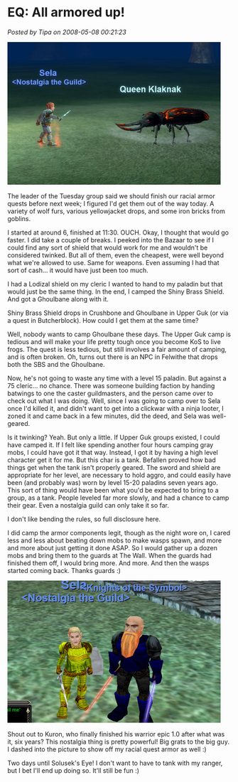 # EQ: All armored up!

*Posted by Tipa on 2008-05-08 00:21:23*

![eqgame-2008-05-07-20-01-18-46.jpg](../uploads/2008/05/eqgame-2008-05-07-20-01-18-46.jpg)

The leader of the Tuesday group said we should finish our racial armor quests before next week; I figured I'd get them out of the way today. A variety of wolf furs, various yellowjacket drops, and some iron bricks from goblins.

I started at around 6, finished at 11:30. OUCH. Okay, I thought that would go faster. I did take a couple of breaks. I peeked into the Bazaar to see if I could find any sort of shield that would work for me and wouldn't be considered twinked. But all of them, even the cheapest, were well beyond what we're allowed to use. Same for weapons. Even assuming I had that sort of cash... it would have just been too much.

I had a Lodizal shield on my cleric I wanted to hand to my paladin but that would just be the same thing. In the end, I camped the Shiny Brass Shield. And got a Ghoulbane along with it.

Shiny Brass Shield drops in Crushbone and Ghoulbane in Upper Guk (or via a quest in Butcherblock). How could I get them at the same time?

Well, nobody wants to camp Ghoulbane these days. The Upper Guk camp is tedious and will make your life pretty tough once you become KoS to live frogs. The quest is less tedious, but still involves a fair amount of camping, and is often broken. Oh, turns out there is an NPC in Felwithe that drops both the SBS and the Ghoulbane.

Now, he's not going to waste any time with a level 15 paladin. But against a 75 cleric... no chance. There was someone building faction by handing batwings to one the caster guildmasters, and the person came over to check out what I was doing. Well, since I was going to camp over to Sela once I'd killed it, and didn't want to get into a clickwar with a ninja looter, I zoned it and came back in a few minutes, did the deed, and Sela was well-geared.

Is it twinking? Yeah. But only a little. If Upper Guk groups existed, I could have camped it. If I felt like spending another four hours camping gray mobs, I could have got it that way. Instead, I got it by having a high level character get it for me. But this char is a tank. Befallen proved how bad things get when the tank isn't properly geared. The sword and shield are appropriate for her level, are necessary to hold aggro, and could easily have been (and probably was) worn by level 15-20 paladins seven years ago. This sort of thing would have been what you'd be expected to bring to a group, as a tank. People leveled far more slowly, and had a chance to camp their gear. Even a nostalgia guild can only take it so far.

I don't like bending the rules, so full disclosure here.

I did camp the armor components legit, though as the night wore on, I cared less and less about beating down mobs to make wasps spawn, and more and more about just getting it done ASAP. So I would gather up a dozen mobs and bring them to the guards at The Wall. When the guards had finished them off, I would bring more. And more. And then the wasps started coming back. Thanks guards :)

![eqgame-2008-05-07-23-28-40-62.jpg](../uploads/2008/05/eqgame-2008-05-07-23-28-40-62.jpg)

Shout out to Kuron, who finally finished his warrior epic 1.0 after what was it, six years? This nostalgia thing is pretty powerful! Big grats to the big guy. I dashed into the picture to show off my racial quest armor as well :)

Two days until Solusek's Eye! I don't want to have to tank with my ranger, but I bet I'll end up doing so. It'll still be fun :)

